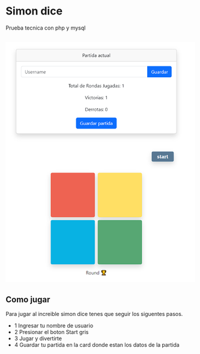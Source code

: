 # Simon dice

Prueba tecnica con php y mysql




## 

![App Screenshot](./img/image.png)


## Como jugar

Para jugar al increible simon dice tenes que seguir los siguentes pasos.

- 1 Ingresar tu nombre de usuario
- 2 Presionar el boton Start gris 
- 3 Jugar y divertirte
-  4 Guardar tu partida en la card donde estan los datos de la partida


